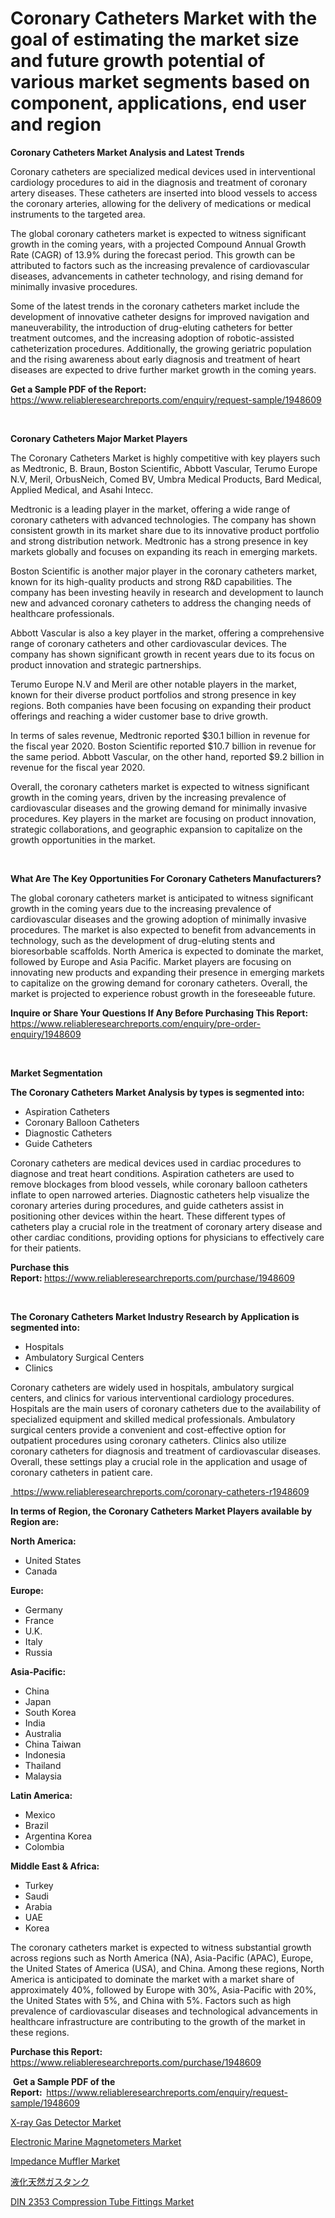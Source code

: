 <p><h1>Coronary Catheters Market with the goal of estimating the market size and future growth potential of various market segments based on component, applications, end user and region</h1></p><p><strong>Coronary Catheters Market Analysis and Latest Trends</strong></p>
<p><p>Coronary catheters are specialized medical devices used in interventional cardiology procedures to aid in the diagnosis and treatment of coronary artery diseases. These catheters are inserted into blood vessels to access the coronary arteries, allowing for the delivery of medications or medical instruments to the targeted area.</p><p>The global coronary catheters market is expected to witness significant growth in the coming years, with a projected Compound Annual Growth Rate (CAGR) of 13.9% during the forecast period. This growth can be attributed to factors such as the increasing prevalence of cardiovascular diseases, advancements in catheter technology, and rising demand for minimally invasive procedures.</p><p>Some of the latest trends in the coronary catheters market include the development of innovative catheter designs for improved navigation and maneuverability, the introduction of drug-eluting catheters for better treatment outcomes, and the increasing adoption of robotic-assisted catheterization procedures. Additionally, the growing geriatric population and the rising awareness about early diagnosis and treatment of heart diseases are expected to drive further market growth in the coming years.</p></p>
<p><strong>Get a Sample PDF of the Report:&nbsp;</strong> <a href="https://www.reliableresearchreports.com/enquiry/request-sample/1948609">https://www.reliableresearchreports.com/enquiry/request-sample/1948609</a></p>
<p>&nbsp;</p>
<p><strong>Coronary Catheters Major Market Players</strong></p>
<p><p>The Coronary Catheters Market is highly competitive with key players such as Medtronic, B. Braun, Boston Scientific, Abbott Vascular, Terumo Europe N.V, Meril, OrbusNeich, Comed BV, Umbra Medical Products, Bard Medical, Applied Medical, and Asahi Intecc. </p><p>Medtronic is a leading player in the market, offering a wide range of coronary catheters with advanced technologies. The company has shown consistent growth in its market share due to its innovative product portfolio and strong distribution network. Medtronic has a strong presence in key markets globally and focuses on expanding its reach in emerging markets.</p><p>Boston Scientific is another major player in the coronary catheters market, known for its high-quality products and strong R&D capabilities. The company has been investing heavily in research and development to launch new and advanced coronary catheters to address the changing needs of healthcare professionals.</p><p>Abbott Vascular is also a key player in the market, offering a comprehensive range of coronary catheters and other cardiovascular devices. The company has shown significant growth in recent years due to its focus on product innovation and strategic partnerships.</p><p>Terumo Europe N.V and Meril are other notable players in the market, known for their diverse product portfolios and strong presence in key regions. Both companies have been focusing on expanding their product offerings and reaching a wider customer base to drive growth.</p><p>In terms of sales revenue, Medtronic reported $30.1 billion in revenue for the fiscal year 2020. Boston Scientific reported $10.7 billion in revenue for the same period. Abbott Vascular, on the other hand, reported $9.2 billion in revenue for the fiscal year 2020.</p><p>Overall, the coronary catheters market is expected to witness significant growth in the coming years, driven by the increasing prevalence of cardiovascular diseases and the growing demand for minimally invasive procedures. Key players in the market are focusing on product innovation, strategic collaborations, and geographic expansion to capitalize on the growth opportunities in the market.</p></p>
<p>&nbsp;</p>
<p><strong>What Are The Key Opportunities For Coronary Catheters Manufacturers?</strong></p>
<p><p>The global coronary catheters market is anticipated to witness significant growth in the coming years due to the increasing prevalence of cardiovascular diseases and the growing adoption of minimally invasive procedures. The market is also expected to benefit from advancements in technology, such as the development of drug-eluting stents and bioresorbable scaffolds. North America is expected to dominate the market, followed by Europe and Asia Pacific. Market players are focusing on innovating new products and expanding their presence in emerging markets to capitalize on the growing demand for coronary catheters. Overall, the market is projected to experience robust growth in the foreseeable future.</p></p>
<p><strong>Inquire or Share Your Questions If Any Before Purchasing This Report:</strong> <a href="https://www.reliableresearchreports.com/enquiry/pre-order-enquiry/1948609">https://www.reliableresearchreports.com/enquiry/pre-order-enquiry/1948609</a></p>
<p>&nbsp;</p>
<p><strong>Market Segmentation</strong></p>
<p><strong>The Coronary Catheters Market Analysis by types is segmented into:</strong></p>
<p><ul><li>Aspiration Catheters</li><li>Coronary Balloon Catheters</li><li>Diagnostic Catheters</li><li>Guide Catheters</li></ul></p>
<p><p>Coronary catheters are medical devices used in cardiac procedures to diagnose and treat heart conditions. Aspiration catheters are used to remove blockages from blood vessels, while coronary balloon catheters inflate to open narrowed arteries. Diagnostic catheters help visualize the coronary arteries during procedures, and guide catheters assist in positioning other devices within the heart. These different types of catheters play a crucial role in the treatment of coronary artery disease and other cardiac conditions, providing options for physicians to effectively care for their patients.</p></p>
<p><strong>Purchase this Report:&nbsp;</strong><a href="https://www.reliableresearchreports.com/purchase/1948609">https://www.reliableresearchreports.com/purchase/1948609</a></p>
<p>&nbsp;</p>
<p><strong>The Coronary Catheters Market Industry Research by Application is segmented into:</strong></p>
<p><ul><li>Hospitals</li><li>Ambulatory Surgical Centers</li><li>Clinics</li></ul></p>
<p><p>Coronary catheters are widely used in hospitals, ambulatory surgical centers, and clinics for various interventional cardiology procedures. Hospitals are the main users of coronary catheters due to the availability of specialized equipment and skilled medical professionals. Ambulatory surgical centers provide a convenient and cost-effective option for outpatient procedures using coronary catheters. Clinics also utilize coronary catheters for diagnosis and treatment of cardiovascular diseases. Overall, these settings play a crucial role in the application and usage of coronary catheters in patient care.</p></p>
<p><a href="https://www.reliableresearchreports.com/coronary-catheters-r1948609">&nbsp;https://www.reliableresearchreports.com/coronary-catheters-r1948609</a></p>
<p><strong>In terms of Region, the Coronary Catheters Market Players available by Region are:</strong></p>
<p>
    <p> <strong> North America: </strong>
        <ul>
            <li>United States</li>
            <li>Canada</li>
        </ul>
        </p> 
    <p> <strong> Europe: </strong>
        <ul>
            <li>Germany</li>
            <li>France</li>
            <li>U.K.</li>
            <li>Italy</li>
            <li>Russia</li>
        </ul>
        </p> 
    <p> <strong> Asia-Pacific: </strong>
        <ul>
            <li>China</li>
            <li>Japan</li>
            <li>South Korea</li>
            <li>India</li>
            <li>Australia</li>
            <li>China Taiwan</li>
            <li>Indonesia</li>
            <li>Thailand</li>
            <li>Malaysia</li>
        </ul>
        </p> 
    <p> <strong> Latin America: </strong>
        <ul>
            <li>Mexico</li>
            <li>Brazil</li>
            <li>Argentina Korea</li>
            <li>Colombia</li>
        </ul>
        </p> 
    <p> <strong> Middle East & Africa: </strong>
        <ul>
            <li>Turkey</li>
            <li>Saudi</li>
            <li>Arabia</li>
            <li>UAE</li>
            <li>Korea</li>
        </ul>
    </p>
    </p>
<p><p>The coronary catheters market is expected to witness substantial growth across regions such as North America (NA), Asia-Pacific (APAC), Europe, the United States of America (USA), and China. Among these regions, North America is anticipated to dominate the market with a market share of approximately 40%, followed by Europe with 30%, Asia-Pacific with 20%, the United States with 5%, and China with 5%. Factors such as high prevalence of cardiovascular diseases and technological advancements in healthcare infrastructure are contributing to the growth of the market in these regions.</p></p>
<p><strong>Purchase this Report: </strong><a href="https://www.reliableresearchreports.com/purchase/1948609">https://www.reliableresearchreports.com/purchase/1948609</a></p>
<p>&nbsp;<strong>Get a Sample PDF of the Report:&nbsp;&nbsp;</strong><a href="https://www.reliableresearchreports.com/enquiry/request-sample/1948609">https://www.reliableresearchreports.com/enquiry/request-sample/1948609</a></p>
<p><strong></strong></p>
<p><p><a href="https://github.com/gikababa4/Market-Research-Report-List-1/blob/main/x-ray-gas-detector-market.md">X-ray Gas Detector Market</a></p><p><a href="https://github.com/mabutironaldo/Market-Research-Report-List-5/blob/main/electronic-marine-magnetometers-market.md">Electronic Marine Magnetometers Market</a></p><p><a href="https://www.linkedin.com/pulse/emerging-trends-impedance-muffler-market-global-outlook-w5che">Impedance Muffler Market</a></p><p><a href="https://github.com/andrade7361/Market-Research-Report-List-2/blob/main/4423115168819.md">液化天然ガスタンク</a></p><p><a href="https://www.linkedin.com/pulse/insights-din-2353-compression-tube-fittings-market-7ispe">DIN 2353 Compression Tube Fittings Market</a></p></p>